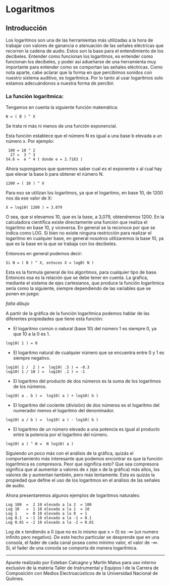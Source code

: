 # Logaritmos
## Introducción
Los logaritmos son una de las herramientas más utilizadas a la hora de trabajar
con valores de ganancia o atenuación de las señales eléctricas que recorren la
cadena de audio. Estos son la base para el entendimiento de los decibeles.
Entender como funcionan los logaritmos, es entender como funcionan los
decibeles, y poder así adueñarse de una herramienta muy importante para
entender como se comportan las señales eléctricas.
Como nota aparte, cabe aclarar que la forma en que percibimos sonidos con
nuestro sistema auditivo, es logarítmica. Por lo tanto al usar logaritmos solo
estamos adecuándonos a nuestra forma de percibir.

### La función logarítmica:

Tengamos en cuenta la siguiente función matemática:
```
N = ( B ) ^ X
```
Se trata ni más ni menos de una función exponencial.

Esta función establece que el número N es igual a una base b elevada a un
número x.
Por ejemplo:
```
 100 = 10 ^ 2
  27 =  3 ^ 3
54.6 =  e ^ 4 ( donde e = 2.7183 )
```
Ahora supongamos que queremos saber cual es el exponente x al cual hay que
elevar la base b para obtener el número N.
```
1200 = ( 10 ) ^ X
```
Para eso se utilizan los logaritmos, ya que el logaritmo, en base 10, de 1200
nos da ese valor de X:
```
X = log10( 1200 ) = 3.079
```

O sea, que si elevamos 10, que es la base, a 3,079, obtendremos 1200.
En la calculadora científica existe directamente una función que realiza el
logaritmo en base 10, y viceversa. En general se la reconoce por que se indica
como LOG.
Si bien no existe ninguna restricción para realizar el logaritmo en cualquier
base, en general nosotros utilizaremos la base 10, ya que es la base en la que
se trabaja con los decibeles.

Entonces en general podemos decir:
```
Si N = ( B ) ^ X, entoces X = logB( N )
```
Esta es la formula general de los algoritmos, para cualquier tipo de base.
Entonces esa es la relación que se debe tener en cuenta.
La grafica, mediante el sistema de ejes cartesianos, que produce la función
logarítmica sería como la siguiente, siempre dependiendo de las variables que
se ponen en juego:

*falta dibujo*

A partir de la gráfica de la función logarítmica podemos hablar de las diferentes
propiedades que tiene esta función:

- El logaritmo común o natural (base 10) del número 1 es siempre 0, ya
que 10 a la 0 es 1.
```
log10( 1 ) = 0 
```
- El logaritmo natural de cualquier número que se encuentra entre 0 y 1 es
siempre negativo.
```
log10( 1 /  2 ) =  log10( .5 ) = -0.3 
log10( 1 / 10 ) =  log10( .1 ) = -1 
```
- El logaritmo del producto de dos números es la suma de los logaritmos
de los números.
```
log10( a . b ) =  log10( a ) + log10( b ) 
```
- El logaritmo del cociente (división) de dos números es el logaritmo del
numerador menos el logaritmo del denominador.
```
log10( a / b ) =  log10( a ) - log10( b ) 
```
- El logaritmo de un número elevado a una potencia es igual al producto
entre la potencia por el logaritmo del número.
```
log10( a ) ^ N =  N log10( a ) 
```
Siguiendo un poco más con el análisis de la gráfica, quizás el comportamiento
más interesante que podemos encontrar es que la función logarítmica es
compresora. Peor que significa esto?
Que sea compresora significa que al aumentar a valores de x (eje x de la
gráfica) más altos, los valores de y aumentan también, pero más lentamente.
Esta es quizás la propiedad que define el uso de los logaritmos en el análisis
de las señales de audio.

Ahora presentaremos algunos ejemplos de logaritmos naturales:
```
Log 100  =  2 10 elevado a la 2  = 100
Log 10   =  1 10 elevado a la 1  = 10
Log 1    =  0 10 elevado a la 0  = 1
Log 0.1  = -1 10 elevado a la -1 = 0.1
Log 0.01 = -2 10 elevado a la -2 = 0.01
```
Log de x tendiendo a 0 (que no es lo mismo que x = 0) es -∞ (un numero
infinito pero negativo). De este hecho particular se desprende que en una
consola, el fader de cada canal posea como mínimo valor, el valor de -∞.
Si, el fader de una consola se comporta de manera logarítmica.

---
Apunte realizado por Esteban Calcagno y Martín Matus para uso interno exclusivo de la materia Taller
de Instrumental y Equipos I de la Carrera de Composición con Medios Electroacústicos de la Universidad Nacional de Quilmes.

